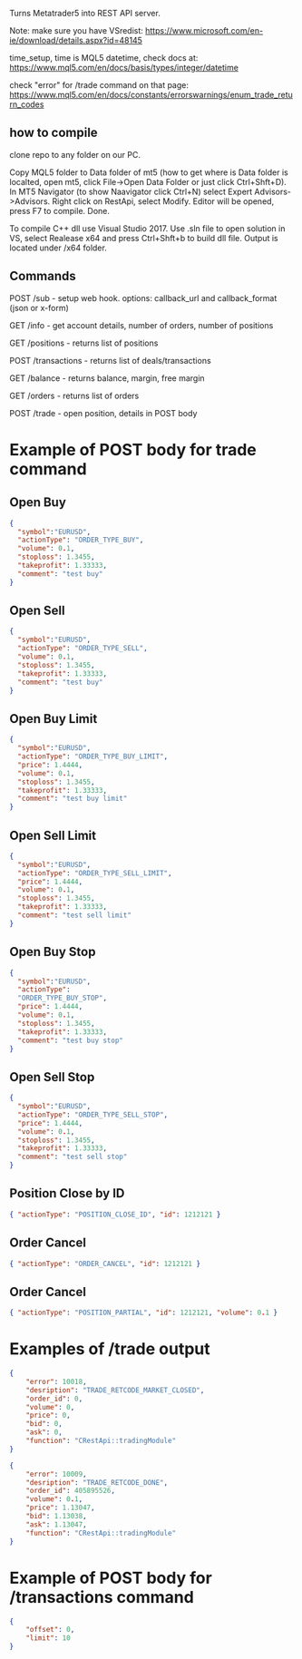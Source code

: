 Turns Metatrader5 into REST API server. 

Note: make sure you have VSredist: https://www.microsoft.com/en-ie/download/details.aspx?id=48145

time_setup, time is MQL5 datetime, check docs at: https://www.mql5.com/en/docs/basis/types/integer/datetime

check "error" for /trade command on that page: https://www.mql5.com/en/docs/constants/errorswarnings/enum_trade_return_codes

## how to compile
clone repo to any folder on our PC.

Copy MQL5 folder to Data folder of mt5 (how to get where is Data folder is localted, open mt5, click File->Open Data Folder or just click Ctrl+Shft+D).
In MT5 Navigator (to show Naavigator click Ctrl+N) select Expert Advisors->Advisors. Right click on RestApi, select Modify. Editor will be opened, press F7 to compile. Done.

To compile C++ dll use Visual Studio 2017. Use .sln file to open solution in VS, select Realease x64 and press Ctrl+Shft+b to build dll file. Output is located under /x64 folder.


## Commands

POST /sub - setup web hook. options: callback_url and callback_format (json or x-form)

GET /info - get account details, number of  orders, number of positions

GET /positions - returns list of positions

POST /transactions - returns list of deals/transactions

GET /balance - returns balance, margin, free margin

GET /orders - returns list of orders

POST /trade - open position, details in POST body

# Example of POST body for trade command

## Open Buy
```json
{ 
  "symbol":"EURUSD", 
  "actionType": "ORDER_TYPE_BUY", 
  "volume": 0.1, 
  "stoploss": 1.3455, 
  "takeprofit": 1.33333, 
  "comment": "test buy"
}
```

## Open Sell
```json
{ 
  "symbol":"EURUSD", 
  "actionType": "ORDER_TYPE_SELL", 
  "volume": 0.1, 
  "stoploss": 1.3455, 
  "takeprofit": 1.33333, 
  "comment": "test buy"
}
```

## Open Buy Limit
```json
{ 
  "symbol":"EURUSD", 
  "actionType": "ORDER_TYPE_BUY_LIMIT", 
  "price": 1.4444, 
  "volume": 0.1, 
  "stoploss": 1.3455, 
  "takeprofit": 1.33333, 
  "comment": "test buy limit"
}
```

## Open Sell Limit
```json
{ 
  "symbol":"EURUSD", 
  "actionType": "ORDER_TYPE_SELL_LIMIT", 
  "price": 1.4444,
  "volume": 0.1, 
  "stoploss": 1.3455, 
  "takeprofit": 1.33333, 
  "comment": "test sell limit"
}
```

## Open Buy Stop
```json
{ 
  "symbol":"EURUSD", 
  "actionType": 
  "ORDER_TYPE_BUY_STOP", 
  "price": 1.4444, 
  "volume": 0.1, 
  "stoploss": 1.3455, 
  "takeprofit": 1.33333, 
  "comment": "test buy stop"
}
```

## Open Sell Stop
```json
{ 
  "symbol":"EURUSD", 
  "actionType": "ORDER_TYPE_SELL_STOP", 
  "price": 1.4444, 
  "volume": 0.1, 
  "stoploss": 1.3455, 
  "takeprofit": 1.33333, 
  "comment": "test sell stop"
}  
```

## Position Close by ID
```json
{ "actionType": "POSITION_CLOSE_ID", "id": 1212121 }
```

## Order Cancel
```json
{ "actionType": "ORDER_CANCEL", "id": 1212121 }
```

## Order Cancel
```json
{ "actionType": "POSITION_PARTIAL", "id": 1212121, "volume": 0.1 }
```


# Examples of /trade output
```json
{
    "error": 10018,
    "desription": "TRADE_RETCODE_MARKET_CLOSED",
    "order_id": 0,
    "volume": 0,
    "price": 0,
    "bid": 0,
    "ask": 0,
    "function": "CRestApi::tradingModule"
}
```
```json
{
    "error": 10009,
    "desription": "TRADE_RETCODE_DONE",
    "order_id": 405895526,
    "volume": 0.1,
    "price": 1.13047,
    "bid": 1.13038,
    "ask": 1.13047,
    "function": "CRestApi::tradingModule"
}
```

# Example of POST body for /transactions command
```json
{
    "offset": 0,
    "limit": 10
}
```
